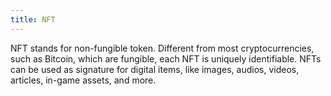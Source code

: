 ```yaml
---
title: NFT
---
```


NFT stands for non-fungible token. Different from most cryptocurrencies, such as Bitcoin, which are fungible, each NFT is uniquely identifiable. NFTs can be used as signature for digital items, like images, audios, videos, articles, in-game assets, and more.
